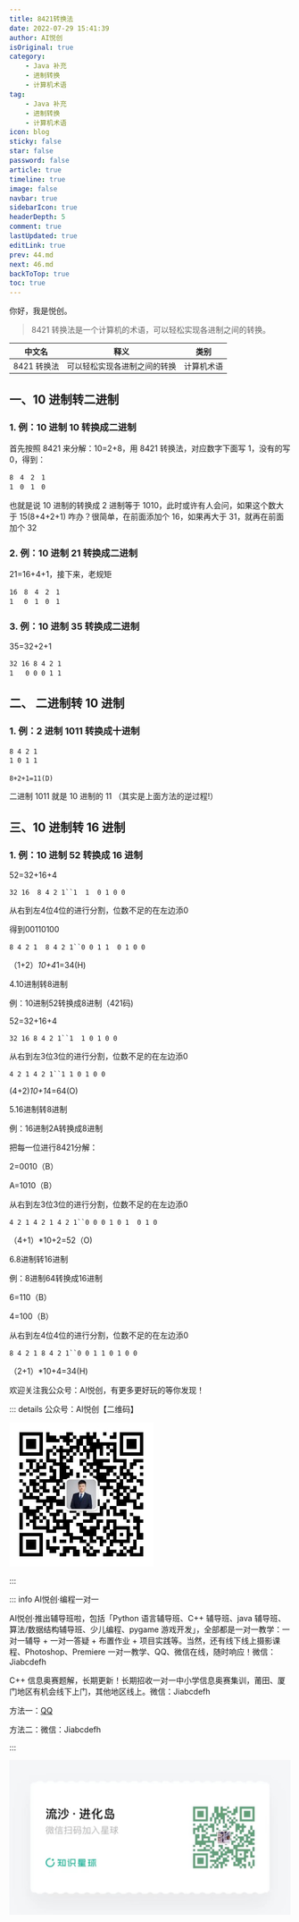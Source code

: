 ```yaml
---
title: 8421转换法
date: 2022-07-29 15:41:39
author: AI悦创
isOriginal: true
category: 
    - Java 补充
    - 进制转换
    - 计算机术语
tag:
    - Java 补充
    - 进制转换
    - 计算机术语
icon: blog
sticky: false
star: false
password: false
article: true
timeline: true
image: false
navbar: true
sidebarIcon: true
headerDepth: 5
comment: true
lastUpdated: true
editLink: true
prev: 44.md
next: 46.md
backToTop: true
toc: true
---
```


你好，我是悦创。

> 8421 转换法是一个计算机的术语，可以轻松实现各进制之间的转换。

| 中文名      | 释义                         | 类别       |
| ----------- | ---------------------------- | ---------- |
| 8421 转换法 | 可以轻松实现各进制之间的转换 | 计算机术语 |



## 一、10 进制转二进制

### 1. 例：10 进制 10 转换成二进制

首先按照 8421 来分解：10=2+8，用 8421 转换法，对应数字下面写 1，没有的写 0，得到：

```cmd
8　4　2　1
1　0　1　0
```

也就是说 10 进制的转换成 2 进制等于 1010，此时或许有人会问，如果这个数大于 15(8+4+2+1) 咋办？很简单，在前面添加个 16，如果再大于 31，就再在前面加个 32

### 2. 例：10 进制 21 转换成二进制

21=16+4+1，接下来，老规矩

```cmd
16　8　4　2　1
1　 0　1　0　1
```

### 3. 例：10 进制 35 转换成二进制

35=32+2+1

```cmd
32 16 8 4 2 1
1	0 0 0 1 1
```

## 二、 二进制转 10 进制

### 1. 例：2 进制 1011 转换成十进制

```cmd
8 4 2 1
1 0 1 1
```

`8+2+1=11(D)`

二进制 1011 就是 10 进制的 11 （其实是上面方法的逆过程!）

## 三、10 进制转 16 进制

### 1. 例：10 进制 52 转换成 16 进制

52=32+16+4

```
32 16  8 4 2 1``1  1  0 1 0 0
```

从右到左4位4位的进行分割，位数不足的在左边添0

得到00110100

```
8 4 2 1  8 4 2 1``0 0 1 1  0 1 0 0
```

（1+2）*10+4*1=34(H)

4.10进制转8进制

例：10进制52转换成8进制（421码)

52=32+16+4

```
32 16 8 4 2 1``1  1 0 1 0 0
```

从右到左3位3位的进行分割，位数不足的在左边添0

```
4 2 1 4 2 1``1 1 0 1 0 0
```

(4+2)*10+1*4=64(O)

5.16进制转8进制

例：16进制2A转换成8进制

把每一位进行8421分解：

2=0010（B）

A=1010（B）

从右到左3位3位的进行分割，位数不足的在左边添0

```
4 2 1 4 2 1 4 2 1``0 0 0 1 0 1  0 1 0
```

（4+1）*10+2=52（O)

6.8进制转16进制

例：8进制64转换成16进制

6=110（B）

4=100（B）

从右到左4位4位的进行分割，位数不足的在左边添0

```
8 4 2 1 8 4 2 1``0 0 1 1 0 1 0 0
```

（2+1）*10+4=34(H)





欢迎关注我公众号：AI悦创，有更多更好玩的等你发现！

::: details 公众号：AI悦创【二维码】

![](/gzh.jpg)

:::

::: info AI悦创·编程一对一

AI悦创·推出辅导班啦，包括「Python 语言辅导班、C++ 辅导班、java 辅导班、算法/数据结构辅导班、少儿编程、pygame 游戏开发」，全部都是一对一教学：一对一辅导 + 一对一答疑 + 布置作业 + 项目实践等。当然，还有线下线上摄影课程、Photoshop、Premiere 一对一教学、QQ、微信在线，随时响应！微信：Jiabcdefh

C++ 信息奥赛题解，长期更新！长期招收一对一中小学信息奥赛集训，莆田、厦门地区有机会线下上门，其他地区线上。微信：Jiabcdefh

方法一：[QQ](http://wpa.qq.com/msgrd?v=3&uin=1432803776&site=qq&menu=yes)

方法二：微信：Jiabcdefh

:::

![](/zsxq.jpg)



